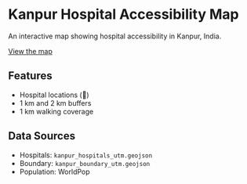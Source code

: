 # Kanpur Hospital Accessibility Map

An interactive map showing hospital accessibility in Kanpur, India.

[View the map](https://veekaash2004.github.io/kanpur-hospital-map)

## Features
- Hospital locations (🏥)
- 1 km and 2 km buffers
- 1 km walking coverage


## Data Sources
- Hospitals: `kanpur_hospitals_utm.geojson`
- Boundary: `kanpur_boundary_utm.geojson`
- Population: WorldPop
